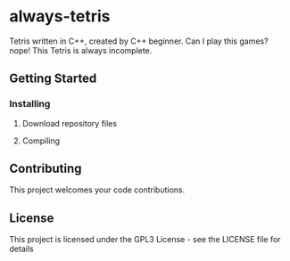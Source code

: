 # always-tetris
Tetris written in C++, created by C++ beginner. Can I play this games? nope! This Tetris is always incomplete.

## Getting Started

### Installing

1. Download repository files

1. Compiling

## Contributing

This project welcomes your code contributions.

## License

This project is licensed under the GPL3 License - see the LICENSE file for details
